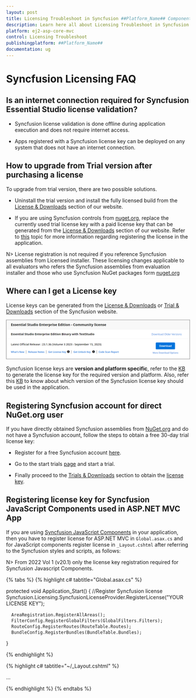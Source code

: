 ```yaml
---
layout: post
title: Licensing Troubleshoot in Syncfusion ##Platform_Name## Component
description: Learn here all about Licensing Troubleshoot in Syncfusion ##Platform_Name## component of Syncfusion Essential JS 2 and more.
platform: ej2-asp-core-mvc
control: Licensing Troubleshoot
publishingplatform: ##Platform_Name##
documentation: ug
---
```


# Syncfusion Licensing FAQ

## Is an internet connection required for Syncfusion Essential Studio license validation?

* Syncfusion license validation is done offline during application execution and does not require internet access. 

* Apps registered with a Syncfusion license key can be deployed on any system that does not have an internet connection.

## How to upgrade from Trial version after purchasing a license

To upgrade from trial version, there are two possible solutions.

* Uninstall the trial version and install the fully licensed build from the [License & Downloads](https://www.syncfusion.com/account/downloads) section of our website.

* If you are using Syncfusion controls from [nuget.org](https:/www.nuget.org/packages?q=syncfusion), replace the currently used trial license key with a paid license key that can be generated from the [License & Downloads](https://www.syncfusion.com/account/downloads) section of our website. Refer to [this](https://ej2.syncfusion.com/aspnetmvc/documentation/licensing/how-to-register-in-an-application) topic for more information regarding registering the license in the application.

N> License registration is not required if you reference Syncfusion assemblies from Licensed installer. These licensing changes applicable to all evaluators who refers the Syncfusion assemblies from evaluation installer and those who use Syncfusion NuGet packages form [nuget.org](https://www.nuget.org/)

## Where can I get a License key

License keys can be generated from the [License & Downloads](https://syncfusion.com/account/downloads) or [Trial & Downloads](https://www.syncfusion.com/account/manage-trials/downloads) section of the Syncfusion website.

![Get Community License](images/get-community-license-key.png)

Syncfusion license keys are **version and platform specific**, refer to the [KB](https://www.syncfusion.com/kb/8976/how-to-generate-license-key-for-licensed-products) to generate the license key for the required version and platform. Also, refer this [KB](https://www.syncfusion.com/kb/8951/which-version-syncfusion-license-key-should-i-use-in-my-application) to know about which version of the Syncfusion license key should be used in the application.

## Registering Syncfusion account for direct NuGet.org user

If you have directly obtained Syncfusion assemblies from [NuGet.org](http://nuget.org/) and do not have a Syncfusion account, follow the steps to obtain a free 30-day trial license key:

* Register for a free Syncfusion account [here](https://www.syncfusion.com/downloads).

* Go to the start trials [page](https://syncfusion.com/account/manage-trials/start-trials) and start a trial.

* Finally proceed to the [Trials & Downloads](https://www.syncfusion.com/account/manage-trials/downloads) section to obtain the [license key](https://ej2.syncfusion.com/aspnetmvc/documentation/licensing/how-to-generate).

## Registering license key for Syncfusion JavaScript Components used in ASP.NET MVC App

If you are using [Syncfusion JavaScript Components](https://ej2.syncfusion.com/home/) in your application, then you have to register license for ASP.NET MVC in `Global.asax.cs` and for JavaScript components register license in `_Layout.cshtml` after referring to the Syncfusion styles and scripts, as follows:

N>  From 2022 Vol 1 (v20.1) only the license key registration required for Syncfusion Javascript Components.

{% tabs %}
{% highlight c# tabtitle="Global.asax.cs" %}

protected void Application_Start()
{
      //Register Syncfusion license
	    Syncfusion.Licensing.SyncfusionLicenseProvider.RegisterLicense("YOUR LICENSE KEY");
           
      AreaRegistration.RegisterAllAreas();
      FilterConfig.RegisterGlobalFilters(GlobalFilters.Filters);
      RouteConfig.RegisterRoutes(RouteTable.Routes);
      BundleConfig.RegisterBundles(BundleTable.Bundles);
}

{% endhighlight %}

{% highlight c# tabtitle="~/_Layout.cshtml"  %}

<head>
    ...
    <script>
        // Registering Syncfusion license key
        ej.base.registerLicense('License Key');
    </script>
</head>

{% endhighlight %}
{% endtabs %}
